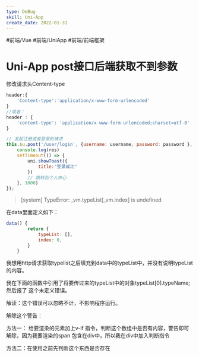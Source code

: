 ```yaml
---
type: DeBug
skill: Uni-App
create_date: 2022-01-31
---
```


#前端/Vue #前端/UniApp #前端/前端框架 

# Uni-App post接口后端获取不到参数

修改请求头Content-type

```jsx
header:{
	'Content-type':'application/x-www-form-urlencoded'
}
//或者：
header : {  
	'content-type': 'application/x-www-form-urlencoded;charset=utf-8'  
}
```

```jsx
// 发起注册或者登录的请求
this.$u.post('/user/login', {username: username, password: password }, {'Content-type':'application/x-www-form-urlencoded'}).then(res => {
    console.log(res)
    setTimeout(() => {
        uni.showToast({
            title:"登录成功"
        })
        // 跳转到个人中心
    }, 1000)
});
```

>[system] TypeError: _vm.typeList[_vm.index] is undefined

在data里面定义如下：

```jsx
data() {
		return {
			typeList: [],
			index: 0,
		}
	}
```

我想用http请求获取typelist之后填充到data中的typeList中，并没有说明typeList的内容。

我在下面的函数中引用了将要传过来的typeList中的对象typeList[0].typeName;然后报了 这个未定义错误。

解读：这个错误可以忽略不计，不影响程序运行。

解除这个警告：

方法一： 给要渲染的元素加上v-if 指令，判断这个数组中是否有内容，警告即可解除，因为我要渲染的span 包含在div中，所以我在div中加入判断指令

方法二：在使用之前先判断这个东西是否存在